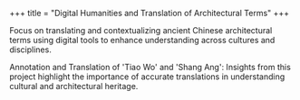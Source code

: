 +++
title = "Digital Humanities and Translation of Architectural Terms"
+++

Focus on translating and contextualizing ancient Chinese architectural terms using digital tools to enhance understanding across cultures and disciplines.

<!--more-->

Annotation and Translation of 'Tiao Wo' and 'Shang Ang': Insights from this project highlight the importance of accurate translations in understanding cultural and architectural heritage.